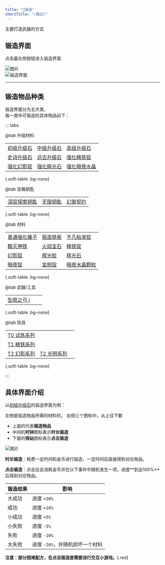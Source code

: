 ```yaml
---
title: "🔨锻造"
shortTitle: "(概述)"
---
```


主要打造武器的方式

## 锻造界面

点击最左侧按钮进入锻造界面

![图片](https://pic.imgdb.cn/item/66581f6bd9c307b7e9401fe5.webp)  
![锻造界面](https://pic.imgdb.cn/item/66581f6bd9c307b7e9402007.webp)

---

## 锻造物品种类

锻造界面分为五大类，  
每一类中可锻造的具体物品如下：

::: tabs

@tab 升级材料

|  |  |  |
| --- | --- | --- |
| [初级升级石](upgrade/初级升级石.md) | [中级升级石](upgrade/中级升级石.md) | [高级升级石](upgrade/高级升级石.md) |
| [史诗升级石](upgrade/史诗升级石.md) | [远古升级石](upgrade/远古升级石.md) | [强化精铁锭](upgrade/强化精铁锭.md) |
| [强化幻影锭](upgrade/强化幻影锭.md) | [强化辉光石](upgrade/强化辉光石.md) | [强化暗夜水晶](upgrade/强化暗夜水晶.md) |

{.soft-table .bg-none}

@tab 宝箱钥匙

|  |  |  |
| --- | --- | --- |
| [深层探索钥匙](keys/深层探索钥匙.md) | [无限钥匙](keys/无限钥匙.md) | [幻兽契约](keys/幻兽契约.md) |

{.soft-table .bg-none}

@tab 材料

|  |  |  |
| --- | --- | --- |
| [普通强化锤子](material/普通强化锤.md) | [锻造铁板](material/锻造铁板.md) | [不凡粘液锭](material/不凡粘液锭.md) |
| [黯灭神铁](material/黯灭神铁.md) | [火焰宝石](material/火焰宝石.md) | [精铁锭](material/精铁锭.md) |
| [幻影锭](material/幻影锭.md) | [辉光粒](material/辉光粒.md) | [辉光石](material/辉光石.md) |
| [暗夜锭](material/暗夜锭.md) | [金刚锭](material/金刚锭.md) | [暗夜水晶颗粒](material/暗夜水晶颗粒.md) |

{.soft-table .bg-none}

@tab 武器/工具

|  |  |  |
| --- | --- | --- |
| [坠陨之弓 Ⅰ](weapon/坠陨之弓1.md) |  |  |

{.soft-table .bg-none}

@tab 防具

|  |  |  |
| --- | --- | --- |
| [T0 试炼系列](armor/t0-1.md) |  |  |
| [T1 精铁系列](armor/t1-1.md) |  |  |
| [T2 幻影系列](armor/t2-1.md) | [T2 光明系列](armor/t2-2.md) |  |

{.soft-table .bg-none}

:::

## 具体界面介绍

以[初级升级石](upgrade/初级升级石.md)的锻造界面为例：

左侧是锻造物品所需的材料栏。
右侧三个图标中，从上往下数
+ 上面的代表**锻造物品**
+ 中间的**时钟**图标表示**时长锻造**
+ 下面的**铁砧**图标表示**点击锻造**

![图片](https://pic.imgdb.cn/item/66581f6bd9c307b7e9402029.webp)

**时长锻造**：耗费一定时间和金币进行锻造，一定时间后直接得到对应物品。

**点击锻造**：点击后会消耗金币并在以下事件中随机发生一项，进度**到达100%**后得到对应物品。

| 锻造结果 | 影响 |
| --- | --- |
| 大成功 | 进度 `+20%` |
| 成功 | 进度 `+10%` |
| 小成功 | 进度 `+5%` |
| 小失败 | 进度 `-5%` |
| 失败 | 进度 `-10%` |
| 大失败 | 进度 `-20%`，并随机损坏一个材料 |

**注意：部分困难配方，在点击锻造是需要进行交互小游戏。**{.red}
